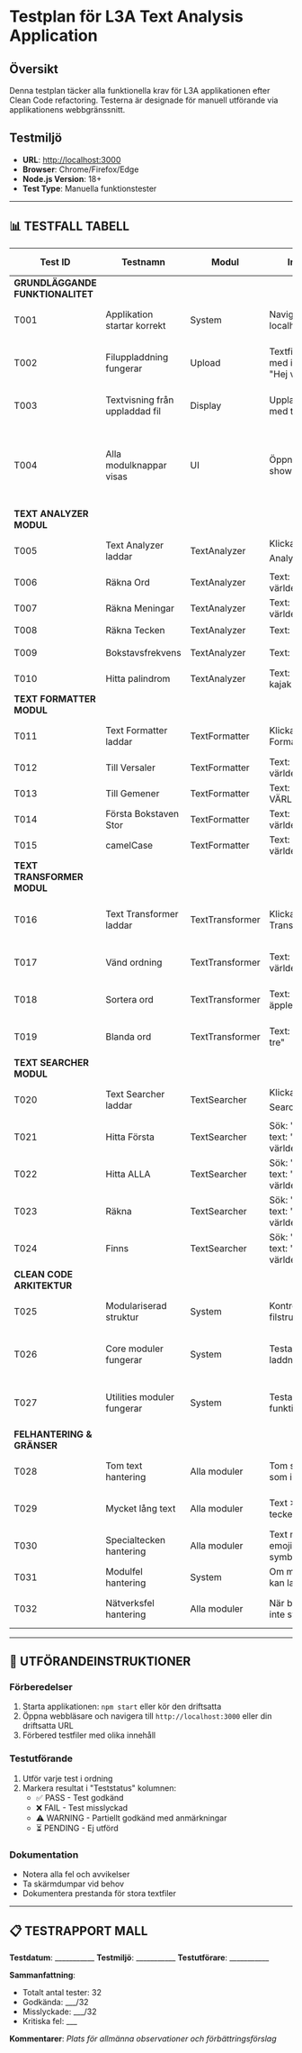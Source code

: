 # Testplan för L3A Text Analysis Application

## Översikt

Denna testplan täcker alla funktionella krav för L3A applikationen efter Clean Code refactoring. Testerna är designade för manuell utförande via applikationens webbgränssnitt.

## Testmiljö

- **URL**: <http://localhost:3000>
- **Browser**: Chrome/Firefox/Edge
- **Node.js Version**: 18+
- **Test Type**: Manuella funktionstester

---

## 📊 TESTFALL TABELL

| Test ID | Testnamn | Modul | Indata | Förväntat Utfall | Teststatus |
|---------|----------|--------|---------|------------------|------------|
| **GRUNDLÄGGANDE FUNKTIONALITET** | | | | | |
| T001 | Applikation startar korrekt | System | Navigera till localhost:3000 | Startsida visas med upload-funktionalitet | ⏳ |
| T002 | Filuppladdning fungerar | Upload | Textfil (.txt) med innehåll "Hej världen" | Filen laddas upp och innehållet visas | ⏳ |
| T003 | Textvisning från uppladdad fil | Display | Uppladdad fil med text | Text visas i scrollbar-område | ⏳ |
| T004 | Alla modulknappar visas | UI | Öppna showFile-sida | 4 modulknappar visas (Analyzer, Formatter, Transformer, Searcher) | ⏳ |
| **TEXT ANALYZER MODUL** | | | | | |
| T005 | Text Analyzer laddar | TextAnalyzer | Klicka "📊 Text Analyzer" | Text Analyzer gränssnitt visas | ⏳ |
| T006 | Räkna Ord | TextAnalyzer | Text: "Hej hej världen" | Antal ord: 3 | ⏳ |
| T007 | Räkna Meningar | TextAnalyzer | Text: "Hej. Hej världen!" | Antal meningar: 2 | ⏳ |
| T008 | Räkna Tecken | TextAnalyzer | Text: "Hej!" | Antal tecken: 4 | ⏳ |
| T009 | Bokstavsfrekvens | TextAnalyzer | Text: "aabbb" | Frekvens: a:2, b:3 | ⏳ |
| T010 | Hitta palindrom | TextAnalyzer | Text: "anna kajak bil" | Palindrom: anna, kajak | ⏳ |
| **TEXT FORMATTER MODUL** | | | | | |
| T011 | Text Formatter laddar | TextFormatter | Klicka "🎨 Text Formatter" | Text Formatter gränssnitt visas | ⏳ |
| T012 | Till Versaler | TextFormatter | Text: "hej världen" | "HEJ VÄRLDEN" | ⏳ |
| T013 | Till Gemener | TextFormatter | Text: "HEJ VÄRLDEN" | "hej världen" | ⏳ |
| T014 | Första Bokstaven Stor | TextFormatter | Text: "hej världen" | "Hej Världen" | ⏳ |
| T015 | camelCase | TextFormatter | Text: "hej världen" | "hejVärlden" | ⏳ |
| **TEXT TRANSFORMER MODUL** | | | | | |
| T016 | Text Transformer laddar | TextTransformer | Klicka "🔄 Text Transformer" | Text Transformer gränssnitt visas | ⏳ |
| T017 | Vänd ordning | TextTransformer | Text: "Hej världen" | Transformerat till "världen Hej" | ⏳ |
| T018 | Sortera ord | TextTransformer | Text: "banan äpple citron" | Transformerat till "äpple banan citron" | ⏳ |
| T019 | Blanda ord | TextTransformer | Text: "ett två tre" | Orden visas i slumpmässig ordning | ⏳ |
| **TEXT SEARCHER MODUL** | | | | | |
| T020 | Text Searcher laddar | TextSearcher | Klicka "🔍 Text Searcher" | Text Searcher gränssnitt visas | ⏳ |
| T021 | Hitta Första | TextSearcher | Sök: "hej" i text: "hej hej världen" | Första "hej" markeras | ⏳ |
| T022 | Hitta ALLA | TextSearcher | Sök: "hej" i text: "hej hej världen" | Alla "hej" markeras | ⏳ |
| T023 | Räkna | TextSearcher | Sök: "hej" i text: "hej hej världen" | Antal träffar: 2 | ⏳ |
| T024 | Finns | TextSearcher | Sök: "hej" i text: "hej världen" | Returnerar true om "hej" finns, annars false | ⏳ |
| **CLEAN CODE ARKITEKTUR** | | | | | |
| T025 | Modulariserad struktur | System | Kontrollera filstruktur | Alla moduler under 150 rader | ⏳ |
| T026 | Core moduler fungerar | System | Testa modul-laddning | module-loader och ui-renderer fungerar | ⏳ |
| T027 | Utilities moduler fungerar | System | Testa utility funktioner | dom-helpers, display-helpers fungerar | ⏳ |
| **FELHANTERING & GRÄNSER** | | | | | |
| T028 | Tom text hantering | Alla moduler | Tom sträng som input | Lämpligt felmeddelande eller hantering | ⏳ |
| T029 | Mycket lång text | Alla moduler | Text >10,000 tecken | Prestanda acceptabel, inga krascher | ⏳ |
| T030 | Specialtecken hantering | Alla moduler | Text med åäö, emojis, symboler | Korrekt hantering av Unicode | ⏳ |
| T031 | Modulfel hantering | System | Om modul inte kan laddas | Felmeddelande visas | ⏳ |
| T032 | Nätverksfel hantering | Alla moduler | När backend inte svarar | Timeout-hantering och felmeddelande | ⏳ |

---

## 🚀 UTFÖRANDEINSTRUKTIONER

### Förberedelser

1. Starta applikationen: `npm start` eller kör den driftsatta
2. Öppna webbläsare och navigera till `http://localhost:3000` eller din driftsatta URL
3. Förbered testfiler med olika innehåll

### Testutförande

1. Utför varje test i ordning
2. Markera resultat i "Teststatus" kolumnen:
   - ✅ PASS - Test godkänd
   - ❌ FAIL - Test misslyckad  
   - ⚠️ WARNING - Partiellt godkänd med anmärkningar
   - ⏳ PENDING - Ej utförd

### Dokumentation

- Notera alla fel och avvikelser
- Ta skärmdumpar vid behov
- Dokumentera prestanda för stora textfiler

---

## 📋 TESTRAPPORT MALL

**Testdatum**: ___________
**Testmiljö**: ___________
**Testutförare**: ___________

**Sammanfattning**:

- Totalt antal tester: 32
- Godkända: ___/32
- Misslyckade: ___/32
- Kritiska fel: ___

**Kommentarer**:
_Plats för allmänna observationer och förbättringsförslag_
